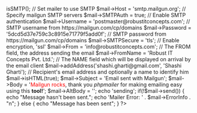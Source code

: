<?php
require 'vendor/autoload.php';
use PHPMailer\PHPMailer\PHPMailer;

$mail = new PHPMailer();
$mail->isSMTP();  // Set mailer to use SMTP
$mail->Host = 'smtp.mailgun.org';  // Specify mailgun SMTP servers
$mail->SMTPAuth = true; // Enable SMTP authentication
$mail->Username = 'postmaster@robustitconcepts.com'; // SMTP username from https://mailgun.com/cp/domains
$mail->Password = '5dcd5d37e759c3c8915e71779f5add0f'; // SMTP password from https://mailgun.com/cp/domains
$mail->SMTPSecure = 'tls';   // Enable encryption, 'ssl'
$mail->From = 'info@robustitconcepts.com'; // The FROM field, the address sending the email
$mail->FromName = 'Robust IT Concepts Pvt. Ltd.'; // The NAME field which will be displayed on arrival by the email client
$mail->addAddress('shashi.gharti@gmail.com', 'Shashi Gharti');     // Recipient's email address and optionally a name to identify him
$mail->isHTML(true);
$mail->Subject = 'Email sent with Mailgun';
$mail->Body    = '<span style="color: red">Mailgun rocks</span>, thank you <em>phpmailer</em> for making emailing easy using this <b>tool!</b>';
$mail->AltBody = '';
echo 'sending';
if(!$mail->send()) {
    echo "Message hasn't been sent.";
    echo 'Mailer Error: ' . $mail->ErrorInfo . "n";
} else {
    echo "Message has been sent";
}
?>
